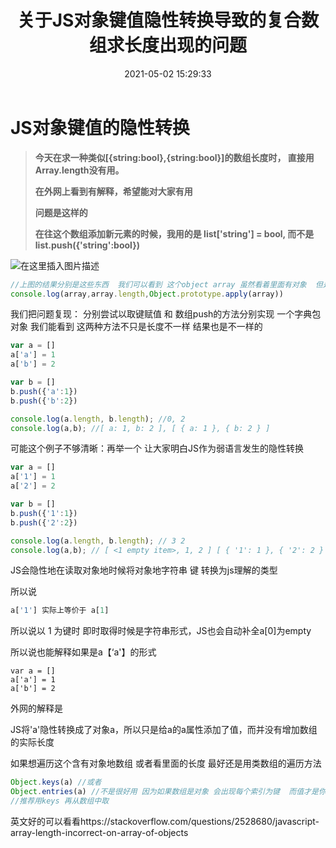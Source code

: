 ﻿---
title: 关于JS对象键值隐性转换导致的复合数组求长度出现的问题
date: 2021-05-02 15:29:33
tags:
---
# JS对象键值的隐性转换

> **今天在求一种类似[{string:bool},{string:bool}]的数组长度时， 直接用Array.length没有用。**
>
> **在外网上看到有解释，希望能对大家有用**
>
> **问题是这样的**
>
> **在往这个数组添加新元素的时候，我用的是 list['string'] = bool, 而不是 list.push({'string':bool})**
> 
![在这里插入图片描述](https://img-blog.csdnimg.cn/20210324173038800.JPG#pic_center)


```javascript
//上图的结果分别是这些东西  我们可以看到 这个object array 虽然看着里面有对象  但是长度却是0
console.log(array,array.length,Object.prototype.apply(array))
```

我们把问题复现：
分别尝试以取键赋值 和 数组push的方法分别实现 一个字典包对象
我们能看到 这两种方法不只是长度不一样 结果也是不一样的

```js
var a = []
a['a'] = 1
a['b'] = 2

var b = []
b.push({'a':1})
b.push({'b':2})

console.log(a.length, b.length); //0, 2
console.log(a,b); //[ a: 1, b: 2 ], [ { a: 1 }, { b: 2 } ]
```

可能这个例子不够清晰：再举一个 让大家明白JS作为弱语言发生的隐性转换

```js
var a = []
a['1'] = 1
a['2'] = 2

var b = []
b.push({'1':1})
b.push({'2':2})

console.log(a.length, b.length); // 3 2
console.log(a,b); // [ <1 empty item>, 1, 2 ] [ { '1': 1 }, { '2': 2 } ]
```

JS会隐性地在读取对象地时候将对象地字符串 键 转换为js理解的类型

所以说

```js
a['1'] 实际上等价于 a[1]
```

所以说以 1 为键时 即时取得时候是字符串形式，JS也会自动补全a[0]为empty

所以说也能解释如果是a【‘a'】的形式 

```
var a = []
a['a'] = 1
a['b'] = 2
```

外网的解释是

JS将'a'隐性转换成了对象a，所以只是给a的a属性添加了值，而并没有增加数组的实际长度

如果想遍历这个含有对象地数组 或者看里面的长度 最好还是用类数组的遍历方法


```js
Object.keys(a) //或者
Object.entries(a) //不是很好用 因为如果数组是对象 会出现每个索引为键  而值才是你要的每个字典 所以要再进行一次遍历
//推荐用keys 再从数组中取

```
英文好的可以看看https://stackoverflow.com/questions/2528680/javascript-array-length-incorrect-on-array-of-objects
